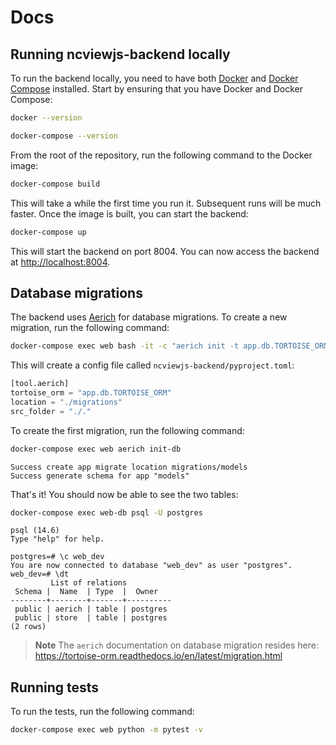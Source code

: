 # Docs

## Running ncviewjs-backend locally

To run the backend locally, you need to have both [Docker](https://docs.docker.com/get-docker/) and [Docker Compose](https://docs.docker.com/compose/) installed. Start by ensuring that you have Docker and Docker Compose:

```bash
docker --version

docker-compose --version
```

From the root of the repository, run the following command to the Docker image:

```bash
docker-compose build
```

This will take a while the first time you run it. Subsequent runs will be much faster.
Once the image is built, you can start the backend:

```bash
docker-compose up
```

This will start the backend on port 8004. You can now access the backend at <http://localhost:8004>.

## Database migrations

The backend uses [Aerich](https://github.com/tortoise/aerich) for database migrations. To create a new migration, run the following command:

```bash
docker-compose exec web bash -it -c "aerich init -t app.db.TORTOISE_ORM"
```

This will create a config file called `ncviewjs-backend/pyproject.toml`:

```python
[tool.aerich]
tortoise_orm = "app.db.TORTOISE_ORM"
location = "./migrations"
src_folder = "./."
```

To create the first migration, run the following command:

```bash
docker-compose exec web aerich init-db
```

```console
Success create app migrate location migrations/models
Success generate schema for app "models"
```

That's it! You should now be able to see the two tables:

```bash
docker-compose exec web-db psql -U postgres
```

```console
psql (14.6)
Type "help" for help.

postgres=# \c web_dev
You are now connected to database "web_dev" as user "postgres".
web_dev=# \dt
         List of relations
 Schema |  Name  | Type  |  Owner
--------+--------+-------+----------
 public | aerich | table | postgres
 public | store  | table | postgres
(2 rows)
```

> **Note**
> The `aerich` documentation on database migration resides here: <https://tortoise-orm.readthedocs.io/en/latest/migration.html>

## Running tests

To run the tests, run the following command:

```bash
docker-compose exec web python -m pytest -v
```
